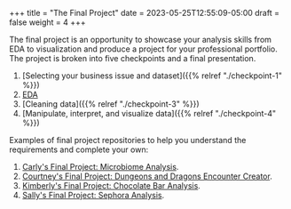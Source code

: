 +++
title = "The Final Project"
date = 2023-05-25T12:55:09-05:00
draft = false
weight = 4
+++

The final project is an opportunity to showcase your analysis skills from EDA to 
visualization and produce a project for your professional portfolio. The project 
is broken into five checkpoints and a final presentation.

<!-- TODO: Update these links as you work -->

1. [Selecting your business issue and dataset]({{% relref "./checkpoint-1" %}})
1. [EDA]()
1. [Cleaning data]({{% relref "./checkpoint-3" %}})
1. [Manipulate, interpret, and visualize data]({{% relref "./checkpoint-4" %}})

Examples of final project repositories to help you understand the requirements and complete your own:

1. [Carly's Final Project: Microbiome Analysis](https://github.com/LaunchCodeEducation/data-analysis-final-project-sample-carly/tree/main).
1. [Courtney's Final Project: Dungeons and Dragons Encounter Creator](https://github.com/speudusa/data-analysis-final-project).
1. [Kimberly's Final Project: Chocolate Bar Analysis](https://github.com/codinglikeagirl42/ChocolateBarAnalysis).
1. [Sally's Final Project: Sephora Analysis](https://github.com/gildedgardenia/data-analysis-final-project).
